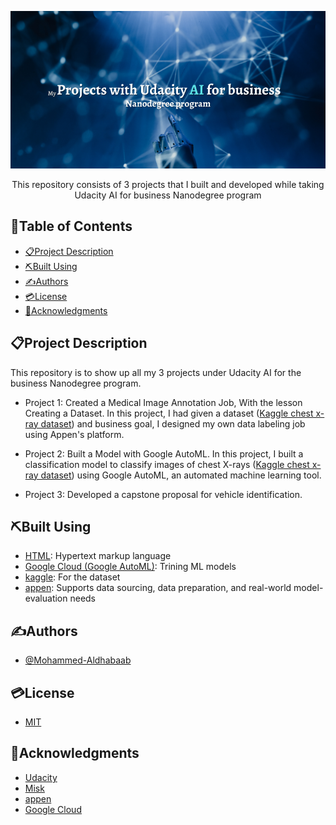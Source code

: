 [Add effective prject logo or banner]: #
<p align="center">
  <img src="images/banner.png" alt="project logo" />
</p>


<p align="center">
  This repository consists of 3 projects that I built and developed while taking Udacity AI for business Nanodegree program
</p>



## 📂Table of Contents
- [📋Project Description](#project-description)
- [⛏️Built Using](#️built-using)
- [✍Authors](#authors)
- [💳License](#license)
- [🏅Acknowledgments](#acknowledgments)

## 📋Project Description
This repository is to show up all my 3 projects under Udacity AI for the business Nanodegree program.
- Project 1: Created a Medical Image Annotation Job, With the lesson Creating a Dataset.
In this project, I had given a dataset ([Kaggle chest x-ray dataset](https://www.kaggle.com/datasets/paultimothymooney/chest-xray-pneumonia)) and business goal, I designed my own data labeling job using Appen's platform.
 
- Project 2: Built a Model with Google AutoML.
In this project, I built a classification model to classify images of chest X-rays ([Kaggle chest x-ray dataset](https://www.kaggle.com/datasets/paultimothymooney/chest-xray-pneumonia))
using Google AutoML, an automated machine learning tool.

- Project 3: Developed a capstone proposal for vehicle identification.


## ⛏️Built Using
- [HTML](https://developer.mozilla.org/en-US/docs/Web/HTML): Hypertext markup language
- [Google Cloud (Google AutoML)](cloud.google.com): Trining ML models
- [kaggle](https://www.kaggle.com/): For the dataset
- [appen](appen.com): Supports data sourcing, data preparation, and real-world model-evaluation needs


## ✍Authors
- [@Mohammed-Aldhabaab](github.com/Mohammed-Aldhabaab)


## 💳License
- [MIT](https://opensource.org/license/mit/)


## 🏅Acknowledgments
- [Udacity](udacity.com)
- [Misk](misk.org.sa)
- [appen](appen.com)
- [Google Cloud](cloud.google.com)
